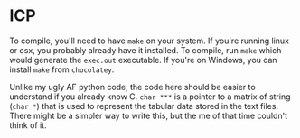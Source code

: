 # ICP

To compile, you'll need to have `make` on your system. If you're running linux
or osx, you probably already have it installed. To compile, run `make` which
would generate the `exec.out` executable. If you're on Windows, you can install
`make` from `chocolatey`. 

Unlike my ugly AF python code, the code here should be easier to understand if
you already know C. `char ***` is a pointer to a matrix of string (`char *`)
that is used to represent the tabular data stored in the text files. There might
be a simpler way to write this, but the me of that time couldn't think of it.
